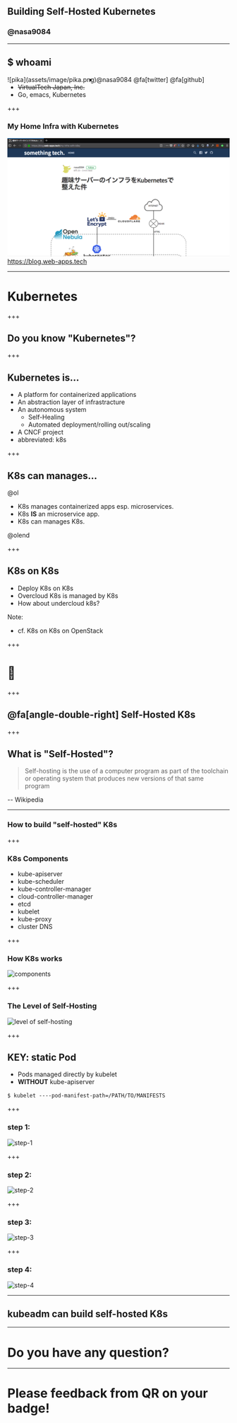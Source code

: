 ## Building Self-Hosted Kubernetes
### @nasa9084

---

## $ whoami

<div style="float: left;">
![pika](assets/image/pika.png)
</div>

* @nasa9084 @fa[twitter] @fa[github]
* ~~VirtualTech Japan, Inc.~~
* Go, emacs, Kubernetes

+++

### My Home Infra with Kubernetes

![blog_screenshot](assets/image/blog_ss.png)
https://blog.web-apps.tech

---

# Kubernetes

+++

## Do you know "Kubernetes"?

+++

## Kubernetes is...

* A platform for containerized applications
* An abstraction layer of infrastracture
* An autonomous system
  * Self-Healing
  * Automated deployment/rolling out/scaling
* A CNCF project
* abbreviated: k8s

+++

## K8s can manages...

@ol

- K8s manages containerized apps esp. microservices.
- K8s **IS** an microservice app.
- K8s can manages K8s.

@olend

+++

## K8s on K8s

- Deploy K8s on K8s
- Overcloud K8s is managed by K8s
- How about undercloud k8s?

Note:
* cf. K8s on K8s on OpenStack

+++

# 🤔

+++

## @fa[angle-double-right] Self-Hosted K8s

+++

## What is "Self-Hosted"?

> Self-hosting is the use of a computer program as part of the toolchain or operating system that produces new versions of that same program

-- Wikipedia

---

### How to build "self-hosted" K8s

+++

### K8s Components

* kube-apiserver
* kube-scheduler
* kube-controller-manager
* cloud-controller-manager
* etcd
* kubelet
* kube-proxy
* cluster DNS

+++

### How K8s works

![components](assets/image/kubernetes_components.png)

+++

### The Level of Self-Hosting

![level of self-hosting](assets/image/level_of_self-hosting.png)

+++

## KEY: static Pod

* Pods managed directly by kubelet
* **WITHOUT** kube-apiserver

``` shell
$ kubelet ----pod-manifest-path=/PATH/TO/MANIFESTS
```

+++

### step 1:

![step-1](assets/image/1.png)

+++

### step 2:

![step-2](assets/image/2.png)

+++

### step 3:

![step-3](assets/image/3.png)

+++

### step 4:

![step-4](assets/image/4.png)

---

## kubeadm can build self-hosted K8s

---

# Do you have any question?

---

# Please feedback from QR on your badge!
